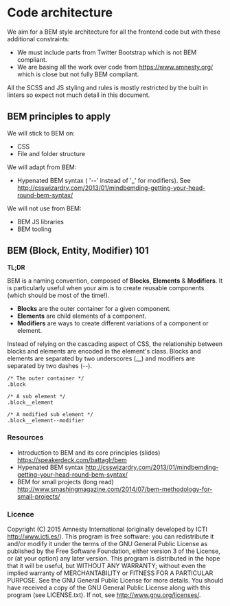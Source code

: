 # Code architecture

We aim for a BEM style architecture for all the frontend code but with these additional constraints:

* We must include parts from Twitter Bootstrap which is not BEM compliant.
* We are basing all the work over code from https://www.amnesty.org/ which is close but not fully BEM compliant.

All the SCSS and JS styling and rules is mostly restricted by the built in linters so expect not much detail in this document.

## BEM principles to apply

We will stick to BEM on:

* CSS
* File and folder structure

We will adapt from BEM:

* Hypenated BEM syntax ( '--' instead of '\_' for modifiers). See <http://csswizardry.com/2013/01/mindbemding-getting-your-head-round-bem-syntax/>

We will not use from BEM:

* BEM JS libraries
* BEM tooling

## BEM (Block, Entity, Modifier) 101

**TL;DR**

BEM is a naming convention, composed of **Blocks**, **Elements** & **Modifiers**. It is particularly useful when your aim is to create reusable components (which should be most of the time!).

* **Blocks** are the outer container for a given component.
* **Elements** are child elements of a component.
* **Modifiers** are ways to create different variations of a component or element.

Instead of relying on the cascading aspect of CSS, the relationship between blocks and elements are encoded in the element's class. Blocks and elements are separated by two underscores (\_\_) and modifiers are separated by two dashes (--).

    /* The outer container */
    .block

    /* A sub element */
    .block__element

    /* A modified sub element */
    .block__element--modifier

### Resources

* Introduction to BEM and its core principles (slides) <https://speakerdeck.com/battaglr/bem>
* Hypenated BEM syntax <http://csswizardry.com/2013/01/mindbemding-getting-your-head-round-bem-syntax/>
* BEM for small projects (long read) <http://www.smashingmagazine.com/2014/07/bem-methodology-for-small-projects/>

### Licence

Copyright (C) 2015 Amnesty International (originally developed by ICTI http://www.icti.es/). This program is free software: you can redistribute it and/or modify it under the terms of the GNU General Public License as published by the Free Software Foundation, either version 3 of the License, or (at your option) any later version. This program is distributed in the hope that it will be useful, but WITHOUT ANY WARRANTY; without even the implied warranty of MERCHANTABILITY or FITNESS FOR A PARTICULAR PURPOSE. See the GNU General Public License for more details. You should have received a copy of the GNU General Public License along with this program (see LICENSE.txt). If not, see http://www.gnu.org/licenses/.
